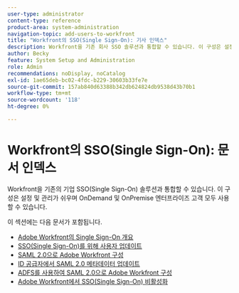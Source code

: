 ```yaml
---
user-type: administrator
content-type: reference
product-area: system-administration
navigation-topic: add-users-to-workfront
title: "Workfront의 SSO(Single Sign-On): 기사 인덱스"
description: Workfront을 기존 회사 SSO 솔루션과 통합할 수 있습니다. 이 구성은 설정 및 관리가 쉬우며 OnDemand 및 OnPremise 엔터프라이즈 고객 모두 사용할 수 있습니다.
author: Becky
feature: System Setup and Administration
role: Admin
recommendations: noDisplay, noCatalog
exl-id: 1ae65deb-bc02-4fdc-b229-30603b33fe7e
source-git-commit: 157ab840d63388b342db624824db9538d43b70b1
workflow-type: tm+mt
source-wordcount: '118'
ht-degree: 0%

---
```


# Workfront의 SSO(Single Sign-On): 문서 인덱스

<!-- Audited: 05/2024 -->

Workfront을 기존의 기업 SSO(Single Sign-On) 솔루션과 통합할 수 있습니다. 이 구성은 설정 및 관리가 쉬우며 OnDemand 및 OnPremise 엔터프라이즈 고객 모두 사용할 수 있습니다.

이 섹션에는 다음 문서가 포함됩니다.

* [Adobe Workfront의 Single Sign-On 개요](../../../administration-and-setup/add-users/single-sign-on/sso-in-workfront.md)
* [SSO(Single Sign-On)를 위해 사용자 업데이트](../../../administration-and-setup/add-users/single-sign-on/update-users-sso.md)
* [SAML 2.0으로 Adobe Workfront 구성](../../../administration-and-setup/add-users/single-sign-on/configure-workfront-saml-2.md)
* [ID 공급자에서 SAML 2.0 메타데이터 업데이트](../../../administration-and-setup/add-users/single-sign-on/update-saml-2-metadata-ip.md)
* [ADFS를 사용하여 SAML 2.0으로 Adobe Workfront 구성](../../../administration-and-setup/add-users/single-sign-on/configure-workfront-saml-2-adfs.md)
* [Adobe Workfront에서 SSO(Single Sign-On) 비활성화](../../../administration-and-setup/add-users/single-sign-on/deactivate-sso.md)
